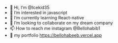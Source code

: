- 👋 Hi, I’m @Icekid35
- 👀 I’m interested in javascript
- 🌱 I’m currently learning React-native
- 💞️ I’m looking to collaborate on my dream company
- 📫 How to reach me instagram @Bellohabib1
- 👀 my portfolio <a href='https://bellohabeeb.vercel.app/' >https://bellohabeeb.vercel.app</a>

<!---
Icekid35/Icekid35 is a ✨ special ✨ repository because its `README.md` (this file) appears on your GitHub profile.
You can click the Preview link to take a look at your changes.
--->
